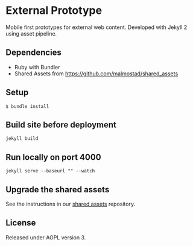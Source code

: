 # External Prototype

Mobile first prototypes for external web content. Developed with Jekyll 2 using asset pipeline.

## Dependencies
* Ruby with Bundler
* Shared Assets from https://github.com/malmostad/shared_assets

## Setup
    $ bundle install

## Build site before deployment
    jekyll build

## Run locally on port 4000
    jekyll serve --baseurl "" --watch

## Upgrade the shared assets
See the instructions in our [shared assets](https://github.com/malmostad/shared_assets) repository.

## License
Released under AGPL version 3.

